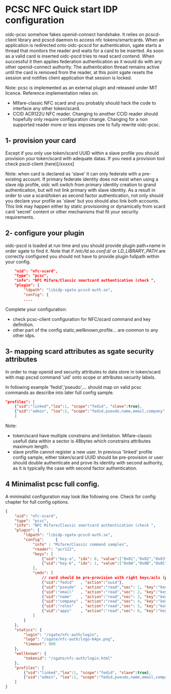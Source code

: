 # PCSC NFC Quick start IDP configuration

oidc-pcsc somehow fakes openid-connect handshake. It relies on pcscd-client library and pcscd daemon to access nfc tokens/smartcards. When an application is redirected onto oidc-pcscd for authentication, sgate starts a thread that monitors the reader and waits for a card to be inserted. As soon as a valid card is inserted oidc-pscd tries to read scard contend. When successful it then applies federation authentication as it would do with any other openid-connect authority. The authentication thread remains active until the card is removed from the reader, at this point sgate resets the session and notifies client application that session is locked.

Note: pcsc is implemented as an external plugin and released under MIT licence. Reference implementation relies on:

* Mifare-classic NFC scard and you probably should hack the code to interface any other token/scard.
* CCID ACR122U NFC reader. Changing to another CCID reader should hopefully only require configuration change. Changing for a non supported reader more or less imposes one to fully rewrite oidc-pcsc. 

## 1- provision your card

Except if you only use token/scard UUID within a slave profile you should provision your token/scard with adequate datas. If you need a provision tool check pscd-client (here)[/xxxxx]

Note: when card is declared as 'slave' it can only federate with a pre-existing account. If primary federate identity does not exist when using a slave idp profile, oidc will switch from primary identity creation to grand authentication, but will not link primary with slave identity. As a result in order to use a scard/token as second factor authentication, not only should you declare your profile as 'slave' but you should also link both accounts. This link may happen either by static provisioning or dynamically from scard card 'secret' content or other mechanisms that fit your security requirements. 

## 2- configure your plugin

oidc-pscd is loaded at run time and you should provide plugin path+name in order sgate to find it. Note that if */etc/ld.so.conf.d/* or *LD_LIBRARY_PATH* are correctly configured you should not have to provide plugin fullpath within your config.

```json
    "uid": "nfc-scard",
    "type": "pcsc",
    "info": "NFC Mifare/Classic smartcard authentication (check ",
    "plugin": {
        "ldpath": "libidp-sgate-pcscd-auth.so",
        "config": {
        ....    
```

Complete your configuration:
* check pcsc-client configuration for NFC/scard command and key definition.
* other part of the config static,wellknown,profile... are common to any other idps.

## 3- mapping scard attributes as sgate security attributes

In order to map openid and security attributes to data store in token/scard with map pscsd command 'uid' onto scope or attributes security labels.

In following example 'fedid','pseudo',... should map on valid pcsc commands as describe into later full config sample.

```json
"profiles": [
    {"uid":"linked","loa":1, "scope":"fedid", "slave":true},
    {"uid":"admin", "loa":2, "scope":"fedid,pseudo,name,email,company", "attrs":"roles,apps"}
    ]
```

Note: 
* token/scard have multiple constrains and limitation. Mifare-classic usefull data within a sector is 48bytes which constrains attributes maximum length. 
* slave profile cannot register a new user. In previous 'linked' profile config sample, either token/scard UUID should be pre-provision or user should double authenticate and prove its identity with second authority, as it is typically the case with second factor authentication. 

## 4 Minimalist pcsc full config.

A minimalist configuration may look like following one. Check for config chapter for full config options.

```json
{
    "uid": "nfc-scard",
    "type": "pcsc",
    "info": "NFC Mifare/Classic smartcard authentication (check ",
    "plugin": {
        "ldpath": "libidp-sgate-pcscd-auth.so",
        "config":     {
            "info" : "Mifare/Classic command samples",
            "reader": "acr122",
            "keys": [
                {"uid":"key-a", "idx": 0, "value":["0x01","0x02","0x03","0x04","0x05","0x06"]},
                {"uid":"key-b", "idx": 1, "value":["0x0A","0x0B","0x0C","0x0D","0x0E","0x0F"]}      
            ],
            "cmds": [ 
                // card should be pre-provision with right keys/acls (pcsc-client --help)          
                {"uid":"fedid"   , "action":"uuid"},
                {"uid":"pseudo"  , "action":"read","sec": 1, "key":"key-a", "len":48},
                {"uid":"email"   , "action":"read","sec": 2, "key":"key-a", "len":48},
                {"uid":"name"    , "action":"read","sec": 3, "key":"key-a", "len":48},
                {"uid":"company" , "action":"read","sec": 4, "key":"key-a", "len":48},
                {"uid":"roles"   , "action":"read","sec": 5, "key":"key-a", "len":48},
                {"uid":"apps"    , "action":"read","sec": 6, "key":"key-a", "len":48}
            ]
        }
    },
    "statics": {
        "login": "/sgate/nfc-auth/login",
        "logo": "/sgate/nfc-auth/logo-64px.png",
        "timeout": 900
    },
    "wellknown": {
        "tokenid": "/sgate/nfc-auth/login.html"
    },
    "profiles": [
        {"uid":"linked","loa":1, "scope":"fedid", "slave":true},
        {"uid":"admin", "loa":2, "scope":"fedid,pseudo,name,email,company", "attrs":"roles,apps"}
    ]
}
```
